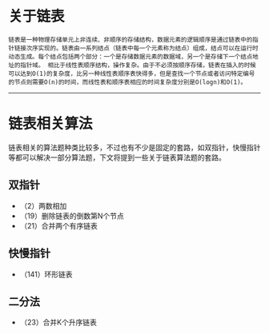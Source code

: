 # 关于链表

    链表是一种物理存储单元上非连续、非顺序的存储结构，数据元素的逻辑顺序是通过链表中的指针链接次序实现的。链表由一系列结点（链表中每一个元素称为结点）组成，结点可以在运行时动态生成。每个结点包括两个部分：一个是存储数据元素的数据域，另一个是存储下一个结点地址的指针域。 相比于线性表顺序结构，操作复杂。由于不必须按顺序存储，链表在插入的时候可以达到O(1)的复杂度，比另一种线性表顺序表快得多，但是查找一个节点或者访问特定编号的节点则需要O(n)的时间，而线性表和顺序表相应的时间复杂度分别是O(logn)和O(1)。

---

# 链表相关算法

链表相关的算法题种类比较多，不过也有不少是固定的套路，如双指针，快慢指针等都可以解决一部分算法题，下文将提到一些关于链表算法题的套路。

## 双指针

- （2）两数相加
- （19）删除链表的倒数第N个节点
- （21）合并两个有序链表

## 快慢指针

- （141）环形链表

## 二分法

- （23）合并K个升序链表
